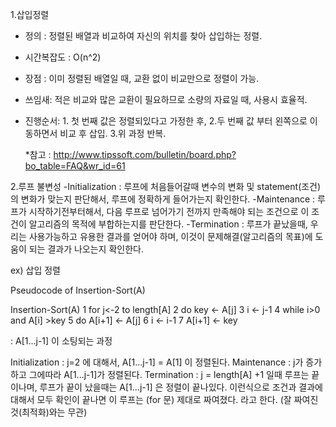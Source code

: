 1.삽입정렬
- 정의 : 정렬된 배열과 비교하여 자신의 위치를 찾아 삽입하는 정렬.
- 시간복잡도 : O(n^2)
- 장점 : 이미 정렬된 배열일 때, 교환 없이 비교만으로 정렬이 가능.
- 쓰임새: 적은 비교와 많은 교환이 필요하므로 소량의 자료일 때, 사용시 효율적.
- 진행순서: 1. 첫 번째 값은 정렬되있다고 가정한 후, 2.두 번째 값 부터 왼쪽으로 이동하면서 비교 후 삽입. 3.위 과정 반복.

  *참고 : http://www.tipssoft.com/bulletin/board.php?bo_table=FAQ&wr_id=61

2.루프 불변성
-Initialization :  루프에 처음들어갈때 변수의 변화 및 statement(조건)의 변화가 맞는지 판단해서, 루프에 정확하게 들어가는지 확인한다.
-Maintenance :
루프가 시작하기전부터해서, 다음 루프로 넘어가기 전까지 만족해야 되는 조건으로 이 조건이 알고리즘의 목적에 부합하는지를 판단한다. 
-Termination :
루프가 끝났을때, 우리는 사용가능하고 유용한 결과를 얻어야 하며, 이것이 문제해결(알고리즘의 목표)에 도움이 되는 결과가 나오는지 확인한다.

ex) 삽입 정렬

Pseudocode of Insertion-Sort(A)
 
Insertion-Sort(A)
1    for j<-2 to length[A]
2        do key <- A[j]
3            i <- j-1
4            while i>0 and A[i] >key
5                do A[i+1] <- A[j]
6                i <- i-1
7            A[i+1] <- key
  
<Loop-invariant> : A[1...j-1] 이 소팅되는 과정
 
Initialization : j=2 에 대해서, A[1...j-1] = A[1] 이 정렬된다.
Maintenance : j가 증가하고 그에따라 A[1...j-1]가 정렬된다.
Termination : j = length[A] +1 일때 루프는 끝이나며, 루프가 끝이 났을때는 A[1...j-1] 은 정렬이 끝나있다.
이런식으로 조건과 결과에 대해서 모두 확인이 끝나면 이 루프는 (for 문) 제대로 짜여졌다. 라고 한다. (잘 짜여진것(최적화)와는 무관)